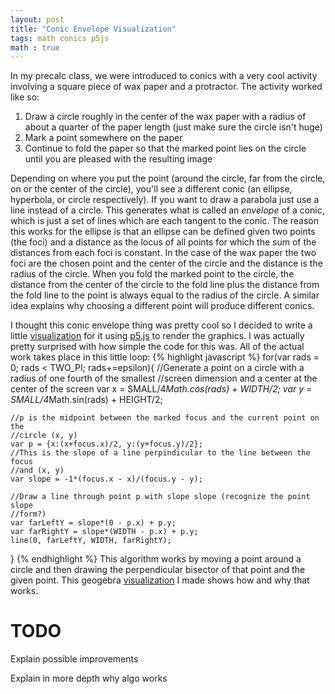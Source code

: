 ```yaml
---
layout: post
title: "Conic Envelope Visualization"
tags: math conics p5js 
math : true
---
```


In my precalc class, we were introduced to conics with a very cool activity
involving a square piece of wax paper and a protractor. The activity worked like so:

1. Draw a circle roughly in the center of the wax paper with a radius of about a
   quarter of the paper length (just make sure the circle isn't huge)
2. Mark a point somewhere on the paper
3. Continue to fold the paper so that the marked point lies on the circle until
   you are pleased with the resulting image 

Depending on where you put the point (around the circle, far from the circle, on
or the center of the circle), you'll see a different conic (an ellipse, hyperbola,
or circle respectively). If you want to draw a parabola just use a line instead of a circle.
This generates what is called an *envelope* of a conic, which is just a set of
lines which are each tangent to the conic. The reason this works for the ellipse
is that an ellipse can be defined given two points (the foci) and a distance as the locus of all
points for which the sum of the distances from each foci is constant. In the
case of the wax paper the two foci are the chosen point and the center of the
circle and the distance is the radius of the circle. When you
fold the marked point to the circle, the distance from the center of the circle
to the fold line plus the distance from the fold line to the point is always
equal to the radius of the circle. A similar idea explains why choosing a
different point will produce different conics.

I thought this conic envelope thing was pretty cool so I decided to write a little
[visualization][visualization] for it using [p5.js](p5js.org) to render the
graphics. I was actually pretty surprised with how simple the code for
this was. All of the actual work takes place in this little loop:
{% highlight javascript %}
for(var rads = 0; rads < TWO_PI; rads+=epsilon){
    //Generate a point on a circle with a radius of one fourth of the smallest
    //screen dimension and a center at the center of the screen
    var x = SMALL/4*Math.cos(rads) + WIDTH/2;
    var y = SMALL/4*Math.sin(rads) + HEIGHT/2;

    //p is the midpoint between the marked focus and the current point on the
    //circle (x, y)
    var p = {x:(x+focus.x)/2, y:(y+focus.y)/2};
    //This is the slope of a line perpindicular to the line between the focus
    //and (x, y)
    var slope = -1*(focus.x - x)/(focus.y - y);
    
    //Draw a line through point p with slope slope (recognize the point slope
    //form?)
    var farLeftY = slope*(0 - p.x) + p.y; 
    var farRightY = slope*(WIDTH - p.x) + p.y;
    line(0, farLeftY, WIDTH, farRightY);
}
{% endhighlight %}
This algorithm works by moving a point around a circle and then drawing
the perpendicular bisector of that point and the given point. This
geogebra [visualization][geogebra] I made shows how and why that works.

TODO
====
Explain possible improvements

Explain in more depth why algo works

[visualization]: {{site.url}}/envelope/
[geogebra]: https://ggbm.at/x2fKkWNk
